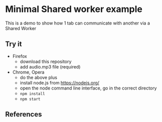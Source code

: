 # Minimal Shared worker example

This is a demo to show how 1 tab can communicate with another via a Shared Worker 

## Try it

 * Firefox
     * download this repository
     * add audio.mp3 file (required)
 * Chrome, Opera
     * do the above plus
     * install node.js from https://nodejs.org/
     * open the node command line interface, go in the correct directory
     * `npm install`
     * `npm start`



## References

